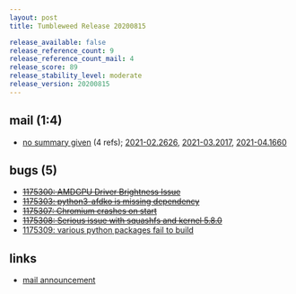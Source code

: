 ```yaml
---
layout: post
title: Tumbleweed Release 20200815

release_available: false
release_reference_count: 9
release_reference_count_mail: 4
release_score: 89
release_stability_level: moderate
release_version: 20200815
---
```


## mail (1:4)

- [no summary given](https://github.com/boombatower/tumbleweed-review/issues/10) (4 refs); [2021-02.2626](https://github.com/boombatower/tumbleweed-review/issues/10), [2021-03.2017](https://github.com/boombatower/tumbleweed-review/issues/10), [2021-04.1660](https://github.com/boombatower/tumbleweed-review/issues/10)

## bugs (5)

<!--more-->

- ~~[1175300: AMDGPU Driver Brightness Issue](https://bugzilla.opensuse.org/show_bug.cgi?id=1175300)~~
- ~~[1175303: python3-afdko is missing dependency](https://bugzilla.opensuse.org/show_bug.cgi?id=1175303)~~
- ~~[1175307: Chromium crashes on start](https://bugzilla.opensuse.org/show_bug.cgi?id=1175307)~~
- ~~[1175308: Serious issue with squashfs and kernel 5.8.0](https://bugzilla.opensuse.org/show_bug.cgi?id=1175308)~~
- [1175309: various python packages fail to build](https://bugzilla.opensuse.org/show_bug.cgi?id=1175309)



## links

- [mail announcement](https://github.com/boombatower/tumbleweed-review/issues/10)
